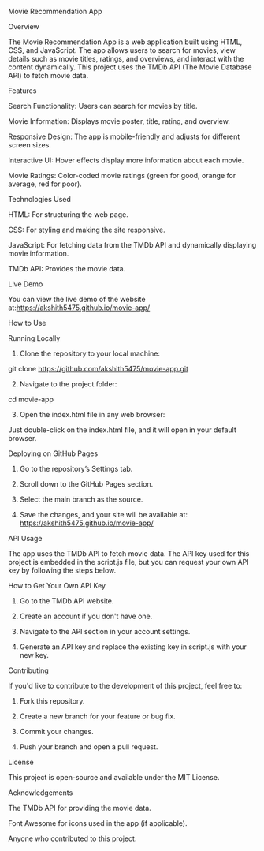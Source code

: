 Movie Recommendation App

Overview

The Movie Recommendation App is a web application built using HTML, CSS, and JavaScript. The app allows users to search for movies, view details such as movie titles, ratings, and overviews, and interact with the content dynamically. This project uses the TMDb API (The Movie Database API) to fetch movie data.

Features

Search Functionality: Users can search for movies by title.

Movie Information: Displays movie poster, title, rating, and overview.

Responsive Design: The app is mobile-friendly and adjusts for different screen sizes.

Interactive UI: Hover effects display more information about each movie.

Movie Ratings: Color-coded movie ratings (green for good, orange for average, red for poor).


Technologies Used

HTML: For structuring the web page.

CSS: For styling and making the site responsive.

JavaScript: For fetching data from the TMDb API and dynamically displaying movie information.

TMDb API: Provides the movie data.


Live Demo

You can view the live demo of the website at:https://akshith5475.github.io/movie-app/

How to Use

Running Locally

1. Clone the repository to your local machine:

git clone https://github.com/akshith5475/movie-app.git


2. Navigate to the project folder:

cd movie-app


3. Open the index.html file in any web browser:

Just double-click on the index.html file, and it will open in your default browser.




Deploying on GitHub Pages

1. Go to the repository’s Settings tab.


2. Scroll down to the GitHub Pages section.


3. Select the main branch as the source.


4. Save the changes, and your site will be available at:
https://akshith5475.github.io/movie-app/



API Usage

The app uses the TMDb API to fetch movie data. The API key used for this project is embedded in the script.js file, but you can request your own API key by following the steps below.

How to Get Your Own API Key

1. Go to the TMDb API website.


2. Create an account if you don't have one.


3. Navigate to the API section in your account settings.


4. Generate an API key and replace the existing key in script.js with your new key.



Contributing

If you'd like to contribute to the development of this project, feel free to:

1. Fork this repository.


2. Create a new branch for your feature or bug fix.


3. Commit your changes.


4. Push your branch and open a pull request.



License

This project is open-source and available under the MIT License.

Acknowledgements

The TMDb API for providing the movie data.

Font Awesome for icons used in the app (if applicable).

Anyone who contributed to this project.



